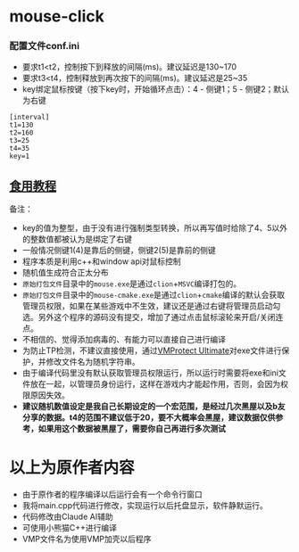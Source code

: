 # mouse-click
### 配置文件conf.ini
- 要求t1<t2，控制按下到释放的间隔(ms)。建议延迟是130~170
- 要求t3<t4，控制释放到再次按下的间隔(ms)。建议延迟是25~35
- key绑定鼠标按键（按下key时，开始循环点击）：4 - 侧键1；5 - 侧键2；默认为右键
```
[interval]
t1=130
t2=160
t3=25
t4=35
key=1
```
## [食用教程](https://www.bilibili.com/opus/1096518104292261896)

备注：
- key的值为整型，由于没有进行强制类型转换，所以再写值时给除了4、5以外的整数值都被认为是绑定了右键
- 一般情况侧键1(4)是靠后的侧键，侧键2(5)是靠前的侧键
- 程序本质是利用c++和window api对鼠标控制
- 随机值生成符合正太分布
- ```原始打包文件```目录中的```mouse.exe```是通过```clion```+```MSVC```编译打包的。
- ```原始打包文件```目录中的```mouse-cmake.exe```是通过```clion```+```cmake```编译的默认会获取管理员权限，如果在某些游戏中不生效，建议还是通过右键将管理员启动勾选。另外这个程序的源码没有提交，增加了通过点击鼠标滚轮来开启/关闭连点。
- 不相信的、觉得添加病毒的、有能力可以直接自己进行编译
- 为防止TP检测，不建议直接使用，通过[VMProtect Ultimate](https://bunny6111.lanzouq.com/iJYaQ286nctg)对exe文件进行保护，并修改文件名为随机字符串。
- 由于编译代码里没有默认获取管理员权限运行，所以运行时需要将exe和ini文件放在一起，以管理员身份运行，这样在游戏内才能起作用，否则，会因为权限原因失效。
- **建议随机数值设定是我自己长期设定的一个宏范围，是经过几次黑屋以及b友分享的数据。t4的范围不建议低于20，要不大概率会黑屋，建议数据仅供参考，如果用这个数据被黑屋了，需要你自己再进行多次测试**
# 以上为原作者内容
- 由于原作者的程序编译以后运行会有一个命令行窗口
- 我将main.cpp代码进行修改，实现运行以后托盘显示，软件静默运行。
- 代码修改由Claude AI辅助
- 可使用小熊猫C++进行编译
- VMP文件名为使用VMP加壳以后程序
